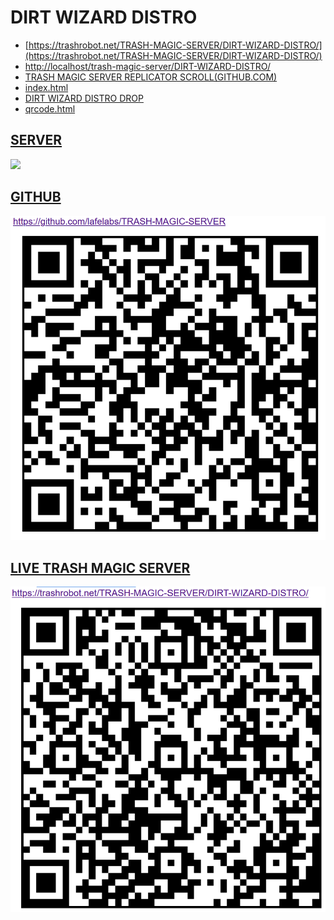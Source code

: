 # DIRT WIZARD DISTRO

 - [https://trashrobot.net/TRASH-MAGIC-SERVER/DIRT-WIZARD-DISTRO/](https://trashrobot.net/TRASH-MAGIC-SERVER/DIRT-WIZARD-DISTRO/)
 - [http://localhost/trash-magic-server/DIRT-WIZARD-DISTRO/](http://localhost/trash-magic-server/DIRT-WIZARD-DISTRO/)
 - [TRASH MAGIC SERVER REPLICATOR SCROLL(GITHUB.COM)](https://github.com/lafelabs/TRASH-MAGIC-SERVER)
 - [index.html](index.html)
 - [DIRT WIZARD DISTRO DROP](https://www.openstreetmap.org/#map=19/39.857299/-105.054201)
 - [qrcode.html](qrcode.html)

## [SERVER](https://github.com/lafelabs/TRASH-MAGIC-SERVER)
![](DIRT-WIZARD-DISTRO-SERVER-PHOTO.PNG)
## [GITHUB](https://github.com/lafelabs/TRASH-MAGIC-SERVER)
![](GITHUB-QRCODE-QRCODE.png)
## [LIVE TRASH MAGIC SERVER](https://trashrobot.net/TRASH-MAGIC-SERVER/DIRT-WIZARD-DISTRO/)
![](LIVE-TRASH-MAGIC-QRCODE.PNG)
